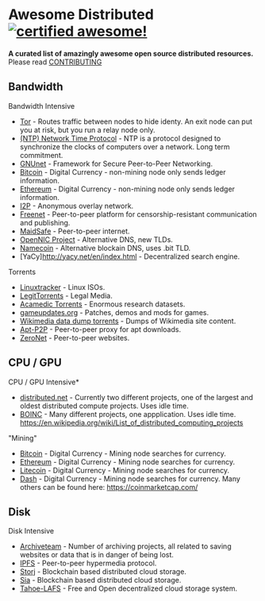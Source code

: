 <!--
  Title: Awesome Distributed
  Description: A curated list of amazingly awesome open source distributed resources.
  Author: en3r0
  -->

# Awesome Distributed [![certified awesome!](https://cdn.rawgit.com/sindresorhus/awesome/d7305f38d29fed78fa85652e3a63e154dd8e8829/media/badge.svg)](https://github.com/sindresorhus/awesome)

**A curated list of amazingly awesome open source distributed resources.** Please read [CONTRIBUTING](./CONTRIBUTING.md)


## Bandwidth
Bandwidth Intensive

* [Tor](https://www.torproject.org/) - Routes traffic between nodes to hide identy. An exit node can put you at risk, but you run a relay node only.
* [(NTP) Network Time Protocol](http://www.pool.ntp.org/en/join.html) - NTP is a protocol designed to synchronize the clocks of computers over a network. Long term commitment.
* [GNUnet](https://gnunet.org/) - Framework for Secure Peer-to-Peer Networking.
* [Bitcoin](https://bitcoin.org/en/) - Digital Currency - non-mining node only sends ledger information.
* [Ethereum](https://www.ethereum.org/) - Digital Currency - non-mining node only sends ledger information.
* [I2P](https://geti2p.net/en/) - Anonymous overlay network.
* [Freenet](https://freenetproject.org/) - Peer-to-peer platform for censorship-resistant communication and publishing.
* [MaidSafe](https://maidsafe.net/) - Peer-to-peer internet.
* [OpenNIC Project](https://www.opennicproject.org/) - Alternative DNS, new TLDs.
* [Namecoin](https://namecoin.org/) - Alternative blockain DNS, uses .bit TLD.
* [YaCy]http://yacy.net/en/index.html - Decentralized search engine.

Torrents
* [Linuxtracker](http://linuxtracker.org/) - Linux ISOs.
* [LegitTorrents](http://www.legittorrents.info/) - Legal Media.
* [Acamedic Torrents](http://academictorrents.com/) - Enormous research datasets.
* [gameupdates.org](http://www.gameupdates.org/) - Patches, demos and mods for games.
* [Wikimedia data dump torrents](https://meta.wikimedia.org/wiki/Data_dump_torrents) - Dumps of Wikimedia site content.
* [Apt-P2P](http://www.camrdale.org/apt-p2p/) - Peer-to-peer proxy for apt downloads.
* [ZeroNet](https://zeronet.io/) - Peer-to-peer websites.


## CPU / GPU
CPU / GPU Intensive*

* [distributed.net](http://www.distributed.net/) - Currently two different projects, one of the largest and oldest distributed compute projects. Uses idle time.
* [BOINC](https://boinc.berkeley.edu/index.php) - Many different projects, one appplication. Uses idle time.
https://en.wikipedia.org/wiki/List_of_distributed_computing_projects

"Mining"
* [Bitcoin](https://bitcoin.org/en/) - Digital Currency - Mining node searches for currency.
* [Ethereum](https://www.ethereum.org/) - Digital Currency - Mining node searches for currency.
* [Litecoin](https://litecoin.org) - Digital Currency - Mining node searches for currency.
* [Dash](https://www.dash.org/) - Digital Currency - Mining node searches for currency.
Many others can be found here: https://coinmarketcap.com/


## Disk
Disk Intensive

* [Archiveteam](http://www.archiveteam.org/index.php?title=Main_Page) - Number of archiving projects, all related to saving websites or data that is in danger of being lost.
* [IPFS](https://ipfs.io/) - Peer-to-peer hypermedia protocol.
* [Storj](https://storj.io/) - Blockchain based distributed cloud storage.
* [Sia](http://sia.tech/) - Blockchain based distributed cloud storage.
* [Tahoe-LAFS](https://tahoe-lafs.org/trac/tahoe-lafs) - Free and Open decentralized cloud storage system.
